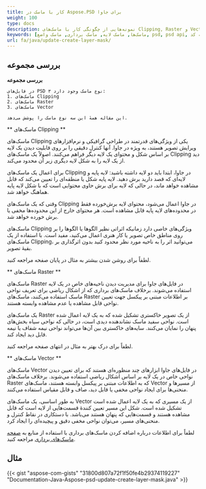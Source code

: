 ```yaml
---
title: کار با ماسک در Aspose.PSD برای جاوا
weight: 100
type: docs
description: نمونه‌هایی از چگونگی کار با ماسک‌های Clipping, Raster و Vector در فایل PSD
keywords: [ماسک‌ها, ماسک لایه, ماسک برداری, ماسک واضع, psd, psd api, جاوا, نمونه کد]
url: fa/java/update-create-layer-mask/
---
```


## **بررسی مجموعه**

**بررسی مجموعه**
	
	در فایل‌های PSD ۳ نوع ماسک وجود دارد:
	1. ماسک‌های Clipping
	2. ماسک‌های Raster
	3. ماسک‌های Vector
	
	این مقاله همهٔ این سه نوع ماسک را پوشش می‌دهد.


** ماسک‌های Clipping **

ماسک‌های Clipping یکی از ویژگی‌های قدرتمند در طراحی گرافیکی و نرم‌افزارهای ویرایش تصویر هستند، به ویژه در جاوا. آنها کنترل دقیقی را بر روی قابلیت دیدن یک لایه بر اساس شکل و محتوای یک لایه دیگر فراهم می‌کنند. اصولاً یک ماسک‌های Clipping دید از یک لایه را به شکل لایه دیگری زیر آن محدود می‌کند.

برای اعمال یک ماسک‌های Clipping در جاوا، ابتدا باید دو لایه داشته باشید: لایه پایه و لایه‌ای که قصد دارید برش دهید. لایه پایه شکل یا منطقه‌ای را تعیین می‌کند که قابل مشاهده خواهد ماند، در حالی که لایه برای برش حاوی محتوایی است که با شکل لایه پایه هماهنگ خواهد شد.

وقتی که یک ماسک‌های Clipping در جاوا اعمال می‌شود، محتوای لایه برش‌خورده فقط در محدوده‌های لایه پایه قابل مشاهده است. هر محتوای خارج از این محدوده‌ها مخفی یا برش خورده خواهد شد.

ماسک‌های Clipping ویژگی‌های خاصی دارد زمانیکه اثراتی نظیر الگوها یا الگوها را بر روی مناطق خاص تصویر یا کار هنری اعمال می‌کنید، مفید است. با استفاده از یک ماسک‌های Clipping، می‌توانید اثر را به ناحیه مورد نظر محدود کنید بدون اثرگذاری بر بقیهٔ تصویر.

لطفاً برای روشن شدن بیشتر به مثال در پایان صفحه مراجعه کنید.

** ماسک‌های Raster ** 

ماسک‌های Raster در فایل‌های جاوا برای مدیریت دیدن ناحیه‌های خاص در یک لایه استفاده می‌شوند. برخلاف ماسک‌های برداری که از اشکال ریاضی برای تعریف نواحی ماسک استفاده می‌کنند، ماسک‌های Raster بر اطلاعات مبتنی بر پیکسل جهت تعیین نواحی قابل مشاهده یا عدم مشاهده وابسته هستند.

یک ماسک‌های Raster از یک تصویر خاکستری تشکیل شده که به یک لایه اعمال شده است. نواحی سفید ماسک نشاندهنده دیدی است، در حالی که نواحی سیاه بخش‌های پنهان را نمایان می‌کنند. سایه‌های خاکستری بین آن‌ها می‌تواند نواحی نیمه شفاف یا نیمه قابل دید ایجاد کند.

لطفاً برای درک بهتر به مثال در انتهای صفحه مراجعه کنید.

** ماسک‌های Vector **

ماسک‌های Vector در فایل‌های جاوا ابزارهای چند منظوره‌ای هستند که برای تعیین دیدن نواحی خاص در یک لایه بر اساس اشکال ریاضی استفاده می‌شوند. برخلاف ماسک‌های Raster که به اطلاعات مبتنی بر پیکسل وابسته هستند، ماسک‌های Vector از مسیرها و منحنی‌ها برای ایجاد نواحی مخفی یا قابل دید، صاف و قابل مقیاس استفاده می‌کنند.

به طور اساسی، یک ماسک‌های Vector از یک مسیری که به یک لایه اعمال شده است تشکیل شده است. شکل این مسیر تعیین کنندهٔ قسمت‌هایی از لایه است که قابل مشاهده هستند و قسمت‌هایی که پنهان هستند می‌باشد. با دستکاری در نقاط کنترل و منحنی‌های مسیر، می‌توان نواحی مخفی دقیق و پیچیده‌ای را ایجاد کرد.

لطفاً برای اطلاعات درباره اضافه کردن ماسک‌های برداری با استفاده از منابع به [صفحه ماسک‌های برداری](https://reference.aspose.com/psd/java/com.aspose.psd.fileformats.psd.layers/layermaskdatashort/) مراجعه کنید.

## **مثال**
{{< gist "aspose-com-gists" "31800d807a72f1f50fe4b29374119227" "Documentation-Java-Aspose-psd-update-create-layer-mask.java" >}}
